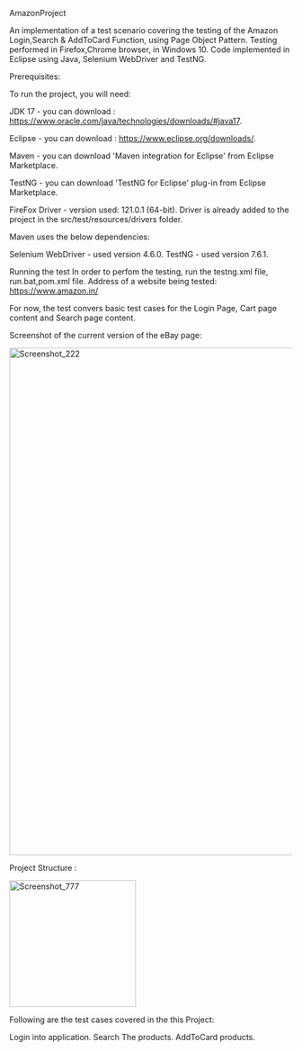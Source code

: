 AmazonProject



An implementation of a test scenario covering the testing of the Amazon Login,Search & AddToCard Function, using Page Object Pattern. Testing performed in Firefox,Chrome browser, in Windows 10. Code implemented in Eclipse using Java, Selenium WebDriver and TestNG.


Prerequisites:


To run the project, you will need:

JDK 17 - you can download : https://www.oracle.com/java/technologies/downloads/#java17.

Eclipse - you can download : https://www.eclipse.org/downloads/.

Maven - you can download 'Maven integration for Eclipse' from Eclipse Marketplace.

TestNG - you can download 'TestNG for Eclipse' plug-in from Eclipse Marketplace.

FireFox Driver - version used: 121.0.1 (64-bit). Driver is already added to the project in the src/test/resources/drivers folder.

Maven uses the below dependencies:

Selenium WebDriver - used version 4.6.0.
TestNG - used version 7.6.1.

Running the test
In order to perfom the testing, run the testng.xml file, run.bat,pom.xml file.
Address of a website being tested: https://www.amazon.in/

For now, the test convers basic test cases for the Login Page, Cart page content and Search page content.

Screenshot of the current version of the eBay page:

<img width="902" alt="Screenshot_222" src="https://github.com/QaVeer/Amazon_Login/assets/149336120/6e916daa-d848-4166-85e7-22f4f83518cd">


 Project Structure :

 <img width="225" alt="Screenshot_777" src="https://github.com/QaVeer/Amazon_Login/assets/149336120/88acd287-cb02-408d-bc21-a0aeef050f8c">

Following are the test cases covered in the this Project:

Login into application.
Search The products.
AddToCard products.






